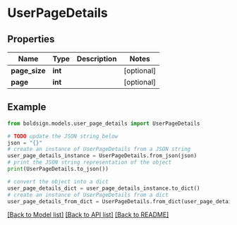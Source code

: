 # UserPageDetails


## Properties

Name | Type | Description | Notes
------------ | ------------- | ------------- | -------------
**page_size** | **int** |  | [optional] 
**page** | **int** |  | [optional] 

## Example

```python
from boldsign.models.user_page_details import UserPageDetails

# TODO update the JSON string below
json = "{}"
# create an instance of UserPageDetails from a JSON string
user_page_details_instance = UserPageDetails.from_json(json)
# print the JSON string representation of the object
print(UserPageDetails.to_json())

# convert the object into a dict
user_page_details_dict = user_page_details_instance.to_dict()
# create an instance of UserPageDetails from a dict
user_page_details_from_dict = UserPageDetails.from_dict(user_page_details_dict)
```
[[Back to Model list]](../README.md#documentation-for-models) [[Back to API list]](../README.md#documentation-for-api-endpoints) [[Back to README]](../README.md)


